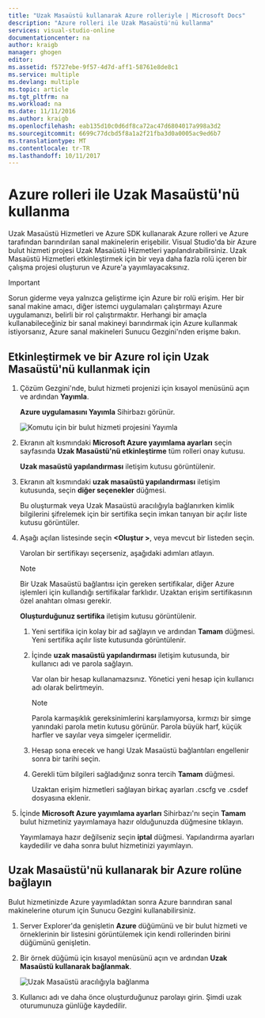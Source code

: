 ```yaml
---
title: "Uzak Masaüstü kullanarak Azure rolleriyle | Microsoft Docs"
description: "Azure rolleri ile Uzak Masaüstü'nü kullanma"
services: visual-studio-online
documentationcenter: na
author: kraigb
manager: ghogen
editor: 
ms.assetid: f5727ebe-9f57-4d7d-aff1-58761e8de8c1
ms.service: multiple
ms.devlang: multiple
ms.topic: article
ms.tgt_pltfrm: na
ms.workload: na
ms.date: 11/11/2016
ms.author: kraigb
ms.openlocfilehash: eab135d10c0d6df8ca72ac47d6804017a998a3d2
ms.sourcegitcommit: 6699c77dcbd5f8a1a2f21fba3d0a0005ac9ed6b7
ms.translationtype: MT
ms.contentlocale: tr-TR
ms.lasthandoff: 10/11/2017
---
```

# <a name="using-remote-desktop-with-azure-roles"></a>Azure rolleri ile Uzak Masaüstü'nü kullanma
Uzak Masaüstü Hizmetleri ve Azure SDK kullanarak Azure rolleri ve Azure tarafından barındırılan sanal makinelerin erişebilir. Visual Studio'da bir Azure bulut hizmeti projesi Uzak Masaüstü Hizmetleri yapılandırabilirsiniz. Uzak Masaüstü Hizmetleri etkinleştirmek için bir veya daha fazla rolü içeren bir çalışma projesi oluşturun ve Azure'a yayımlayacaksınız.

> [!IMPORTANT]
> Sorun giderme veya yalnızca geliştirme için Azure bir rolü erişim. Her bir sanal makine amacı, diğer istemci uygulamaları çalıştırmayı Azure uygulamanızı, belirli bir rol çalıştırmaktır. Herhangi bir amaçla kullanabileceğiniz bir sanal makineyi barındırmak için Azure kullanmak istiyorsanız, Azure sanal makineleri Sunucu Gezgini'nden erişme bakın.
> 
> 

## <a name="to-enable-and-use-remote-desktop-for-an-azure-role"></a>Etkinleştirmek ve bir Azure rol için Uzak Masaüstü'nü kullanmak için
1. Çözüm Gezgini'nde, bulut hizmeti projenizi için kısayol menüsünü açın ve ardından **Yayımla**.
   
    **Azure uygulamasını Yayımla** Sihirbazı görünür.
   
    ![Komutu için bir bulut hizmeti projesini Yayımla](./media/vs-azure-tools-remote-desktop-roles/IC799161.png)
2. Ekranın alt kısmındaki **Microsoft Azure yayımlama ayarları** seçin sayfasında **Uzak Masaüstü'nü etkinleştirme** tüm rolleri onay kutusu. 
   
    **Uzak masaüstü yapılandırması** iletişim kutusu görüntülenir.
3. Ekranın alt kısmındaki **uzak masaüstü yapılandırması** iletişim kutusunda, seçin **diğer seçenekler** düğmesi. 
   
    Bu oluşturmak veya Uzak Masaüstü aracılığıyla bağlanırken kimlik bilgilerini şifrelemek için bir sertifika seçin imkan tanıyan bir açılır liste kutusu görüntüler.
4. Aşağı açılan listesinde seçin  **&lt;Oluştur >**, veya mevcut bir listeden seçin. 
   
    Varolan bir sertifikayı seçerseniz, aşağıdaki adımları atlayın.
   
   > [!NOTE]
   > Bir Uzak Masaüstü bağlantısı için gereken sertifikalar, diğer Azure işlemleri için kullandığı sertifikalar farklıdır. Uzaktan erişim sertifikasının özel anahtarı olması gerekir.
   > 
   > 
   
    **Oluşturduğunuz sertifika** iletişim kutusu görüntülenir.
   
   1. Yeni sertifika için kolay bir ad sağlayın ve ardından **Tamam** düğmesi. Yeni sertifika açılır liste kutusunda görüntülenir.
   2. İçinde **uzak masaüstü yapılandırması** iletişim kutusunda, bir kullanıcı adı ve parola sağlayın.
      
       Var olan bir hesap kullanamazsınız. Yönetici yeni hesap için kullanıcı adı olarak belirtmeyin.
      
      > [!NOTE]
      > Parola karmaşıklık gereksinimlerini karşılamıyorsa, kırmızı bir simge yanındaki parola metin kutusu görünür. Parola büyük harf, küçük harfler ve sayılar veya simgeler içermelidir.
      > 
      > 
   3. Hesap sona erecek ve hangi Uzak Masaüstü bağlantıları engellenir sonra bir tarihi seçin.
   4. Gerekli tüm bilgileri sağladığınız sonra tercih **Tamam** düğmesi.
      
       Uzaktan erişim hizmetleri sağlayan birkaç ayarları .cscfg ve .csdef dosyasına eklenir.
5. İçinde **Microsoft Azure yayımlama ayarları** Sihirbazı'nı seçin **Tamam** bulut hizmetiniz yayımlamaya hazır olduğunuzda düğmesine tıklayın.
   
    Yayımlamaya hazır değilseniz seçin **iptal** düğmesi. Yapılandırma ayarları kaydedilir ve daha sonra bulut hizmetinizi yayımlayın.

## <a name="connect-to-an-azure-role-by-using-remote-desktop"></a>Uzak Masaüstü'nü kullanarak bir Azure rolüne bağlayın
Bulut hizmetinizde Azure yayımladıktan sonra Azure barındıran sanal makinelerine oturum için Sunucu Gezgini kullanabilirsiniz. 

1. Server Explorer'da genişletin **Azure** düğümünü ve bir bulut hizmeti ve örneklerinin bir listesini görüntülemek için kendi rollerinden birini düğümünü genişletin.
2. Bir örnek düğümü için kısayol menüsünü açın ve ardından **Uzak Masaüstü kullanarak bağlanmak**.
   
    ![Uzak Masaüstü aracılığıyla bağlanma](./media/vs-azure-tools-remote-desktop-roles/IC799162.png)
3. Kullanıcı adı ve daha önce oluşturduğunuz parolayı girin. Şimdi uzak oturumunuza günlüğe kaydedilir.

